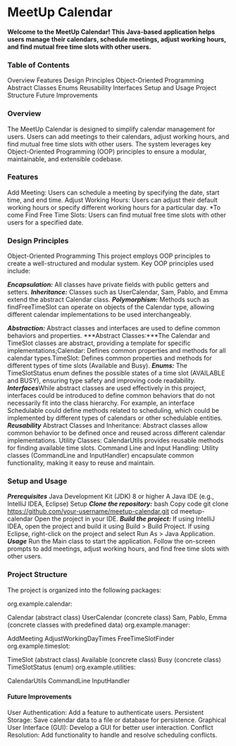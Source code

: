 # MeetUp Calendar
**Welcome to the MeetUp Calendar! 
This Java-based application helps users manage their calendars, schedule meetings, adjust working hours, and find mutual free time slots with other users.**

### **Table of Contents**
Overview
Features
Design Principles
Object-Oriented Programming
Abstract Classes
Enums
Reusability
Interfaces
Setup and Usage
Project Structure
Future Improvements

### **Overview**
The MeetUp Calendar is designed to simplify calendar management for users. Users can add meetings to their calendars, adjust working hours, and find mutual free time slots with other users. The system leverages key Object-Oriented Programming (OOP) principles to ensure a modular, maintainable, and extensible codebase.

### **Features**
Add Meeting: Users can schedule a meeting by specifying the date, start time, and end time.
Adjust Working Hours: Users can adjust their default working hours or specify different working hours for a particular day. *To come
Find Free Time Slots: Users can find mutual free time slots with other users for a specified date.

### **Design Principles**
Object-Oriented Programming
This project employs OOP principles to create a well-structured and modular system. Key OOP principles used include:

  ***Encapsulation:*** All classes have private fields with public getters and setters.
  ***Inheritance:*** Classes such as UserCalendar, Sam, Pablo, and Emma extend the abstract Calendar class.
  ***Polymorphism:*** Methods such as findFreeTimeSlot can operate on objects of the Calendar type, allowing different calendar implementations to be used interchangeably.
  
  ***Abstraction:*** Abstract classes and interfaces are used to define common behaviors and properties.
  ***Abstract Classes:***The Calendar and TimeSlot classes are abstract, providing a template for specific implementations;Calendar: Defines common properties and methods for all calendar types.TimeSlot: Defines       common properties and methods for different types of time slots (Available and Busy).
  ***Enums:*** The TimeSlotStatus enum defines the possible states of a time slot (AVAILABLE and BUSY), ensuring type safety and improving code readability.
  ***Interfaces***While abstract classes are used effectively in this project, interfaces could be introduced to define common behaviors that do not necessarily fit into the class hierarchy. For example, an 
  interface Schedulable   could define methods related to scheduling, which could be implemented by different types of calendars or other schedulable entities.
  ***Reusability***
  Abstract Classes and Inheritance: Abstract classes allow common behavior to be defined once and reused across different calendar implementations.
  Utility Classes: CalendarUtils provides reusable methods for finding available time slots.
  Command Line and Input Handling: Utility classes (CommandLine and InputHandler) encapsulate common functionality, making it easy to reuse and maintain.


### **Setup and Usage**
***Prerequisites***
Java Development Kit (JDK) 8 or higher
A Java IDE (e.g., IntelliJ IDEA, Eclipse)
Setup
***Clone the repository:***
bash
Copy code
git clone https://github.com/your-username/meetup-calendar.git
cd meetup-calendar
Open the project in your IDE.
***Build the project:***
If using IntelliJ IDEA, open the project and build it using Build > Build Project.
If using Eclipse, right-click on the project and select Run As > Java Application.
***Usage***
Run the Main class to start the application. Follow the on-screen prompts to add meetings, adjust working hours, and find free time slots with other users.

### Project Structure
The project is organized into the following packages:

org.example.calendar:

Calendar (abstract class)
UserCalendar (concrete class)
Sam, Pablo, Emma (concrete classes with predefined data)
org.example.manager:

AddMeeting
AdjustWorkingDayTimes
FreeTimeSlotFinder
org.example.timeslot:

TimeSlot (abstract class)
Available (concrete class)
Busy (concrete class)
TimeSlotStatus (enum)
org.example.utilities:

CalendarUtils
CommandLine
InputHandler

#### Future Improvements
User Authentication: Add a feature to authenticate users.
Persistent Storage: Save calendar data to a file or database for persistence.
Graphical User Interface (GUI): Develop a GUI for better user interaction.
Conflict Resolution: Add functionality to handle and resolve scheduling conflicts.

